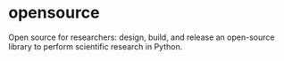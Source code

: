 # opensource
Open source for researchers: design, build, and release an open-source library to perform scientific research in Python. 
